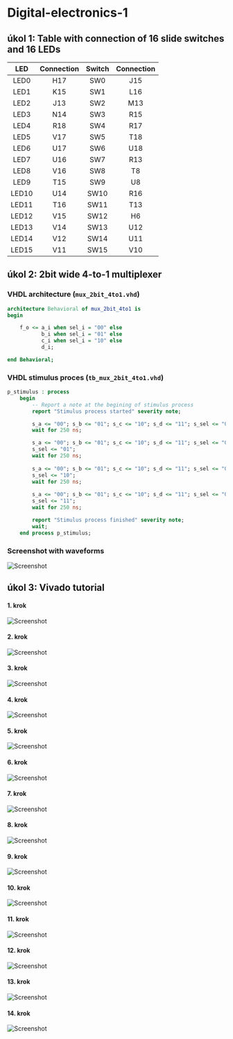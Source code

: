 # Digital-electronics-1

## úkol 1: Table with connection of 16 slide switches and 16 LEDs

| **LED** | **Connection** | **Switch** | **Connection** | 
| :-: | :-: | :-: | :-: |
| LED0 | H17 | SW0 | J15 |
| LED1 | K15 | SW1 | L16 |
| LED2 | J13 | SW2 | M13 |
| LED3 | N14 | SW3 | R15 |
| LED4 | R18 | SW4 | R17 |
| LED5 | V17 | SW5 | T18 |
| LED6 | U17 | SW6 | U18 |
| LED7 | U16 | SW7 | R13 |
| LED8 | V16 | SW8 | T8 |
| LED9 | T15 | SW9 | U8 |
| LED10 | U14 | SW10 | R16 |
| LED11 | T16 | SW11 | T13 |
| LED12 | V15 | SW12 | H6 |
| LED13 | V14 | SW13 | U12 |
| LED14 | V12 | SW14 | U11 |
| LED15 | V11 | SW15 | V10 |

## úkol 2: 2bit wide 4-to-1 multiplexer

### VHDL architecture (`mux_2bit_4to1.vhd`)

```vhdl
architecture Behavioral of mux_2bit_4to1 is
begin

    f_o <= a_i when sel_i = "00" else
           b_i when sel_i = "01" else
           c_i when sel_i = "10" else
           d_i;

end Behavioral;
```
### VHDL stimulus proces (`tb_mux_2bit_4to1.vhd`)

```vhdl
p_stimulus : process
    begin
        -- Report a note at the begining of stimulus process
        report "Stimulus process started" severity note;

        s_a <= "00"; s_b <= "01"; s_c <= "10"; s_d <= "11"; s_sel <= "00"; 
        wait for 250 ns;

        s_a <= "00"; s_b <= "01"; s_c <= "10"; s_d <= "11"; s_sel <= "00";
        s_sel <= "01";
        wait for 250 ns;
  
        s_a <= "00"; s_b <= "01"; s_c <= "10"; s_d <= "11"; s_sel <= "00";      
        s_sel <= "10";
        wait for 250 ns;
   
        s_a <= "00"; s_b <= "01"; s_c <= "10"; s_d <= "11"; s_sel <= "00";
        s_sel <= "11";
        wait for 250 ns;

        report "Stimulus process finished" severity note;
        wait;
    end process p_stimulus;
```
### Screenshot with waveforms

![Screenshot](images/output_4bit1_Mux.png)

## úkol 3: Vivado tutorial

#### 1. krok

![Screenshot](images/01.png)

#### 2. krok

![Screenshot](images/02.png)

#### 3. krok

![Screenshot](images/03.png)

#### 4. krok

![Screenshot](images/04.png)

#### 5. krok

![Screenshot](images/05.png)

#### 6. krok

![Screenshot](images/06.png)

#### 7. krok

![Screenshot](images/07.png)

#### 8. krok

![Screenshot](images/08.png)

#### 9. krok

![Screenshot](images/09.png)

#### 10. krok

![Screenshot](images/10.png)

#### 11. krok

![Screenshot](images/11.png)

#### 12. krok

![Screenshot](images/12.png)

#### 13. krok

![Screenshot](images/13.png)

#### 14. krok

![Screenshot](images/14.png)
